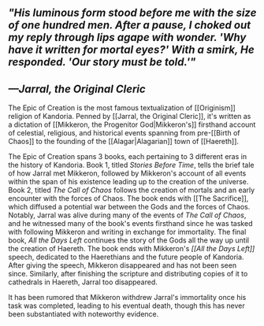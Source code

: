 ## *"His luminous form stood before me with the size of one hundred men. After a pause, I choked out my reply through lips agape with wonder. 'Why have it written for mortal eyes?' With a smirk, He responded. 'Our story must be told.'"*
## *—Jarral, the Original Cleric*

The Epic of Creation is the most famous textualization of [[Originism]] religion of Kandoria. Penned by [[Jarral, the Original Cleric]], it's written as a dictation of [[Mikkeron, the Progenitor God|Mikkeron's]] firsthand account of celestial, religious, and historical events spanning from pre-[[Birth of Chaos]] to the founding of the [[Alagar|Alagarian]] town of [[Haereth]]. 

The Epic of Creation spans 3 books, each pertaining to 3 different eras in the history of Kandoria.
Book 1, titled *Stories Before Time*, tells the brief tale of how Jarral met Mikkeron, followed by Mikkeron's account of all events within the span of his existence leading up to the creation of the universe. Book 2, titled *The Call of Chaos* follows the creation of mortals and an early encounter with the forces of Chaos. The book ends with [[The Sacrifice]], which diffused a potential war between the Gods and the forces of Chaos. Notably, Jarral was alive during many of the events of *The Call of Chaos*, and he witnessed many of the book's events firsthand since he was tasked with following Mikkeron and writing in exchange for immortality. The final book, *All the Days Left* continues the story of the Gods all the way up until the creation of Haereth. The book ends with Mikkeron's *[[All the Days Left]]* speech, dedicated to the Haerethians and the future people of Kandoria. After giving the speech, Mikkeron disappeared and has not been seen since. Similarly, after finishing the scripture and distributing copies of it to cathedrals in Haereth, Jarral too disappeared.

It has been rumored that Mikkeron withdrew Jarral's immortality once his task was completed, leading to his eventual death, though this has never been substantiated with noteworthy evidence.